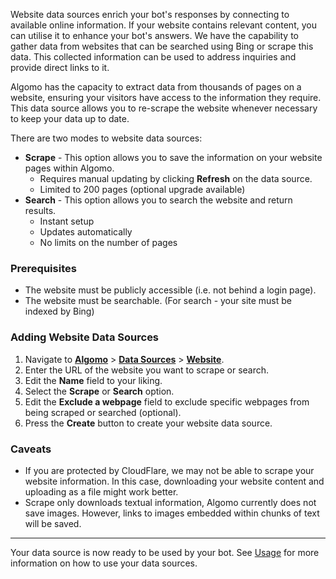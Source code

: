 Website data sources enrich your bot's responses by connecting to available online information. If your website contains relevant content, you can utilise it to enhance your bot's answers. We have the capability to gather data from websites that can be searched using Bing or scrape this data. This collected information can be used to address inquiries and provide direct links to it.

Algomo has the capacity to extract data from thousands of pages on a website, ensuring your visitors have access to the information they require.
This data source allows you to re-scrape the website whenever necessary to keep your data up to date.

There are two modes to website data sources:

- **Scrape** - This option allows you to save the information on your website pages within Algomo.
  - Requires manual updating by clicking **Refresh** on the data source.
  - Limited to 200 pages (optional upgrade available)
- **Search** - This option allows you to search the website and return results.
  - Instant setup
  - Updates automatically
  - No limits on the number of pages

### Prerequisites

- The website must be publicly accessible (i.e. not behind a login page).
- The website must be searchable. (For search - your site must be indexed by Bing)

### Adding Website Data Sources

1. Navigate to [**Algomo**](https://app.algomo.com/) > [**Data Sources**](https:app.algomo.com/data-sources) > [**Website**](https://app.algomo.com/data-sources/create/website).
2. Enter the URL of the website you want to scrape or search.
3. Edit the **Name** field to your liking.
4. Select the **Scrape** or **Search** option.
5. Edit the **Exclude a webpage** field to exclude specific webpages from being scraped or searched (optional).
6. Press the **Create** button to create your website data source.

### Caveats

- If you are protected by CloudFlare, we may not be able to scrape your website information. In this case, downloading your website content and uploading as a file might work better.
- Scrape only downloads textual information, Algomo currently does not save images. However, links to images embedded within chunks of text will be saved.

---

Your data source is now ready to be used by your bot. See [Usage](./Overview#usage.md) for more information on how to use your data sources.
